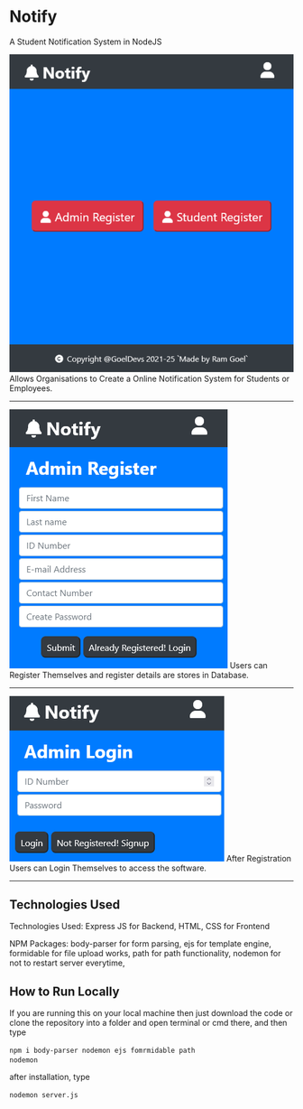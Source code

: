# Notify
 A Student Notification System in NodeJS

<img src="im1 (1).png">
Allows Organisations to Create a Online Notification System for Students or Employees.
<br>
<hr>

<img src="im1 (2).png">
Users can Register Themselves and register details are stores in Database.
<br>
<hr>

<img src="im1 (3).png">
After Registration Users can Login Themselves to access the software.
<br>
<hr>



<h2>Technologies Used </h2>
Technologies Used:
Express JS for Backend,
HTML, CSS for Frontend

NPM Packages:
body-parser for form parsing,
ejs for template engine,
formidable for file upload works,
path for path functionality,
nodemon for not to restart server everytime,



<h2>How to Run Locally</h2>
If you are running this on your local machine then just download the code or clone the repository into a folder and open terminal or cmd there, and then type

<code>npm i body-parser nodemon ejs fomrmidable path nodemon</code>



after installation, type 

<code>nodemon server.js</code>

